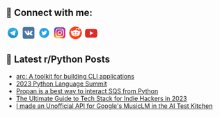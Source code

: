 ## 🔎 Connect with me:
[<img src="https://github.com/bullbesh/bullbesh/blob/main/images/Telegram.png" width="32" height="32" />](https://t.me/bullbesh)
[<img src="https://github.com/bullbesh/bullbesh/blob/main/images/VK.png" width="32" height="32" />](https://vk.com/bullbesh)
[<img src="https://github.com/bullbesh/bullbesh/blob/main/images/Twitter.png" width="32" height="32" />](https://twitter.com/bullbesh1)
[<img src="https://github.com/bullbesh/bullbesh/blob/main/images/Instagram.png" width="32" height="32" />](https://www.instagram.com/bullbesh)
[<img src="https://github.com/bullbesh/bullbesh/blob/main/images/Reddit.png" width="32" height="32" />](https://www.reddit.com/user/bullbesh)
[<img src="https://github.com/bullbesh/bullbesh/blob/main/images/YouTube.png" width="32" height="32" />](https://www.youtube.com/channel/UCtfjRs6uzgq5mfm8S06WTcg)

## 📕 Latest r/Python Posts
<!-- BLOG-POST-LIST:START -->
- [arc: A toolkit for building CLI applications](https://www.reddit.com/r/Python/comments/13v2883/arc_a_toolkit_for_building_cli_applications/)
- [2023 Python Language Summit](https://www.reddit.com/r/Python/comments/13v1k8g/2023_python_language_summit/)
- [Propan is a best way to interact SQS from Python](https://www.reddit.com/r/Python/comments/13uzvx4/propan_is_a_best_way_to_interact_sqs_from_python/)
- [The Ultimate Guide to Tech Stack for Indie Hackers in 2023](https://www.reddit.com/r/Python/comments/13uzhf7/the_ultimate_guide_to_tech_stack_for_indie/)
- [I made an Unofficial API for Google&#39;s MusicLM in the AI Test Kitchen](https://www.reddit.com/r/Python/comments/13uzgw9/i_made_an_unofficial_api_for_googles_musiclm_in/)
<!-- BLOG-POST-LIST:END -->
